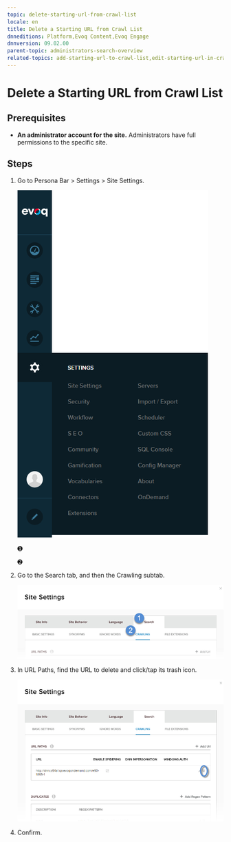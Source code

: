```yaml
---
topic: delete-starting-url-from-crawl-list
locale: en
title: Delete a Starting URL from Crawl List
dnneditions: Platform,Evoq Content,Evoq Engage
dnnversion: 09.02.00
parent-topic: administrators-search-overview
related-topics: add-starting-url-to-crawl-list,edit-starting-url-in-crawl-list,add-directory-to-included-list,delete-directory-from-included-list,add-directory-to-excluded-list,delete-directory-from-excluded-list,add-file-extension-to-included-or-excluded-list,delete-file-extension-from-included-or-excluded-list
---
```


# Delete a Starting URL from Crawl List

## Prerequisites

*   **An administrator account for the site.** Administrators have full permissions to the specific site.

## Steps

1.  Go to Persona Bar \> Settings \> Site Settings.
    
    ![Persona Bar > Settings > Site Settings](img/scr-pbar-host-Settings-E91.png)
    
    ➊
    
    ➋
    
2.  Go to the Search tab, and then the Crawling subtab.
    
    ![Search > Crawling](img/scr-pbtabs-all-Settings-SiteSettings-Search-Crawling-E90.png)
    
3.  In URL Paths, find the URL to delete and click/tap its trash icon.
    
      
    
    ![](img/scr-SiteSettings-Search-Crawling-url-paths-delete-E90.png)
    
      
    
4.  Confirm.
